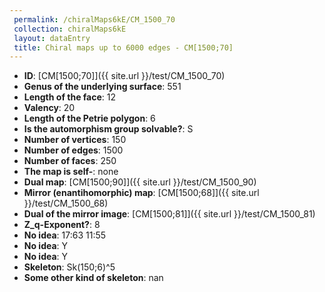 ```yaml
--- 
 permalink: /chiralMaps6kE/CM_1500_70 
 collection: chiralMaps6kE
 layout: dataEntry
 title: Chiral maps up to 6000 edges - CM[1500;70]
---
```


- **ID**: [CM[1500;70]]({{ site.url }}/test/CM_1500_70)
- **Genus of the underlying surface**: 551
- **Length of the face**: 12
- **Valency**: 20
- **Length of the Petrie polygon**: 6
- **Is the automorphism group solvable?**: S
- **Number of vertices**: 150
- **Number of edges**: 1500
- **Number of faces**: 250
- **The map is self-**: none
- **Dual map**: [CM[1500;90]]({{ site.url }}/test/CM_1500_90)
- **Mirror (enantihomorphic) map**: [CM[1500;68]]({{ site.url }}/test/CM_1500_68)
- **Dual of the mirror image**: [CM[1500;81]]({{ site.url }}/test/CM_1500_81)
- **Z_q-Exponent?**: 8
- **No idea**:  17:63 11:55
- **No idea**: Y
- **No idea**: Y
- **Skeleton**: Sk(150;6)^5
- **Some other kind of skeleton**: nan
